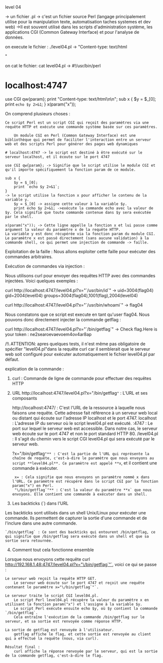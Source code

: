 level 04

-> un fichier .pl -> c'est un fichier source Perl (langage principalement utilise pour la manipulation texte, automatisation taches systemes et dev web)
->Il est souvent utilisé dans les scripts d'administration système, les applications CGI (Common Gateway Interface) et pour l'analyse de données.

on execute le fichier : ./level04.pl
->
"Content-type: text/html


"

on cat le fichier: cat level04.pl
->
#!/usr/bin/perl
# localhost:4747
use CGI qw{param};
print "Content-type: text/html\n\n";
sub x {
  $y = $_[0];
  print `echo $y 2>&1`;
}
x(param("x"));


On comprend plusieurs choses :

    Ce script Perl est un script CGI qui reçoit des paramètres via une requête HTTP et exécute une commande système basée sur ces paramètres. 

        Un module CGI en Perl (Common Gateway Interface) est une bibliothèque qui permet de faciliter l'interaction entre un serveur web et des scripts Perl pour générer des pages web dynamiques

    # localhost:4747 -> le script est destiné à être exécuté sur le serveur localhost, et il écoute sur le port 4747

    use CGI qw{param}; -> Signifie que le script utilise le module CGI et qu'il importe spécifiquement la fonction param de ce module.

    sub x {
        $y = $_[0];
        print `echo $y 2>&1`;
    }
    -> le script utilise la fonction x pour afficher le contenu de la variable y.
        $y = $_[0] -> assigne cette valeur à la variable $y.
        print echo $y 2>&1; ->exécute la commande echo avec la valeur de $y. Cela signifie que toute commande contenue dans $y sera exécutée par le shell.

    x(param("x")); -> Cette ligne appelle la fonction x et lui passe comme argument la valeur du paramètre x de la requête HTTP.
    La variable y est donc récupérée via la fonction param du module CGI. 
    Le paramètre x est passé directement (sans aucune validation) à la commande shell, ce qui permet une injection de commande -> faille.


Exploitation de la faille :
 Nous allons exploiter cette faille pour exécuter des commandes arbitraires.

Exécution de commandes via injection :

Nous utilisons curl pour envoyer des requêtes HTTP avec des commandes injectées. Voici quelques exemples :

curl http://localhost:4747/level04.pl?x="\`/usr/bin/id\`"
-> uid=3004(flag04) gid=2004(level04) groups=3004(flag04),1001(flag),2004(level04)

curl http://localhost:4747/level04.pl?x="\`/usr/bin/whoami\`"
-> flag04 

Nous constatons que ce script est execute en tant qu'user flag04. Nous pouvons donc directement injecter la commande getflag :

curl http://localhost:4747/level04.pl?x="\`/bin/getflag\`"
-> Check flag.Here is your token : ne2searoevaevoem4ov4ar8ap 

/!\ ATTENTION: apres quelques tests, il n'est même pas obligatoire de spécifier "level04.pl"dans la requête curl car il semblerait que le serveur web soit configuré pour exécuter automatiquement le fichier level04.pl par défaut.

explication de la commande :
1. curl : Commande de ligne de commande pour effectuer des requêtes HTTP
2. URL http://localhost:4747/level04.pl?x="\/bin/getflag`"` : L'URL et ses composants

    http://localhost:4747/ : C'est l'URL de la ressource à laquelle nous faisons une requête. Cette adresse fait référence à un serveur web local ou distant qui écoute sur l'adresse IP localhost et le port 4747.
        localhost : L'adresse IP du serveur où le script level04.pl est exécuté.
        :4747 : Le port sur lequel le serveur web est accessible. Dans notre cas, le serveur web écoute sur le port 4747 et non le port standard HTTP 80.
    /level04.pl : Il s'agit du chemin vers le script CGI level04.pl qui sera exécuté par le serveur web.

    ?x="\/bin/getflag`"** : C'est la partie de l'URL qui représente la chaîne de requête, c'est-à-dire le paramètre que nous envoyons au script **level04.pl**. Ce paramètre est appelé **x`, et il contient une commande à exécuter.

        x= : Cela signifie que nous envoyons un paramètre nommé x dans l'URL. Ce paramètre est récupéré dans le script CGI par la fonction param("x") en Perl.
        "\/bin/getflag`"** : C'est la valeur du paramètre **x` que nous envoyons. Elle contient une commande à exécuter dans un shell.

3. Les backticks (`) dans l'URL

Les backticks sont utilisés dans un shell Unix/Linux pour exécuter une commande. Ils permettent de capturer la sortie d'une commande et de l'inclure dans une autre commande.

    `/bin/getflag` : Ce sont des backticks qui entourent /bin/getflag, ce qui signifie que /bin/getflag sera exécuté dans un shell et que sa sortie sera retournée.

4. Comment tout cela fonctionne ensemble

Lorsque nous envoyons cette requête curl http://192.168.1.48:4747/level04.pl?x="\/bin/getflag`"`, voici ce qui se passe :

    Le serveur web reçoit la requête HTTP GET.
        Le serveur web écoute sur le port 4747 et reçoit une requête contenant le paramètre x="\/bin/getflag`"`.

    Le serveur traite le script CGI level04.pl.
        Le script Perl level04.pl récupère la valeur du paramètre x en utilisant la fonction param("x") et l'assigne à la variable $y.
        Le script Perl exécute ensuite echo $y, où $y contient la commande `/bin/getflag`.
        Cela entraîne l'exécution de la commande /bin/getflag sur le serveur, et sa sortie est renvoyée comme réponse HTTP.

    La sortie de getflag est renvoyée à l'utilisateur.
        getflag affiche le flag, et cette sortie est renvoyée au client qui a effectué la requête (nous, via curl).

    Résultat final :
        curl affiche la réponse renvoyée par le serveur, qui est la sortie de la commande getflag, c'est-à-dire le flag.